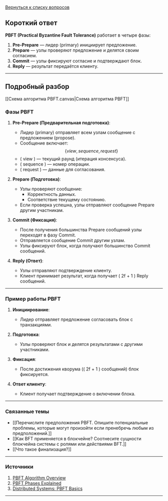 [Вернуться к списку вопросов](3.%20Список%20вопросов)
## Короткий ответ

**PBFT (Practical Byzantine Fault Tolerance)** работает в четыре фазы:
1. **Pre-Prepare** — лидер (primary) инициирует предложение.
2. **Prepare** — узлы проверяют предложение и делятся своим согласием.
3. **Commit** — узлы фиксируют согласие и подтверждают блок.
4. **Reply** — результат передаётся клиенту.

---

## Подробный разбор

[[Схема алгоритма PBFT.canvas|Схема алгоритма PBFT]]
### Фазы PBFT

1. **Pre-Prepare (Предварительная подготовка)**:
   - Лидер (primary) отправляет всем узлам сообщение с предложением (propose).
   - Сообщение включает:
     $$
     \{view, sequence, request\}
     $$
   - \( view \) — текущий раунд (итерация консенсуса).
   - \( sequence \) — номер операции.
   - \( request \) — данные для согласования.

2. **Prepare (Подготовка)**:
   - Узлы проверяют сообщение:
     - Корректность данных.
     - Соответствие текущему состоянию.
   - Если проверка успешна, узлы отправляют сообщение Prepare другим участникам.

3. **Commit (Фиксация)**:
   - После получения большинства Prepare сообщений узлы переходят в фазу Commit.
   - Отправляется сообщение Commit другим узлам.
   - Узлы фиксируют блок, когда получают большинство Commit сообщений.

4. **Reply (Ответ)**:
   - Узлы отправляют подтверждение клиенту.
   - Клиент принимает результат, когда получает \( 2f + 1 \) Reply сообщений.

---

### Пример работы PBFT

1. **Инициирование**:
   - Лидер отправляет предложение согласовать блок с транзакциями.

2. **Подготовка**:
   - Узлы проверяют блок и делятся результатами с другими участниками.

3. **Фиксация**:
   - После достижения кворума (\( 2f + 1 \) сообщений) блок фиксируется.

4. **Ответ клиенту**:
   - Клиент получает подтверждение о включении блока.

---

### Связанные темы

- [[Перечислите предположения PBFT. Опишите потенциальные проблемы, которые могут произойти если пренебречь любым из предположений.]]
- [[Как BFT применяется в блокчейне? Соотнесите сущности блокчейна системы с ролями или действиями BFT.]]
- [[Что такое финализация?]]

---

### Источники

1. [PBFT Algorithm Overview](https://cointelegraph.com/explained/practical-byzantine-fault-tolerance-explained)
2. [PBFT Phases Explained](https://blockgeeks.com/what-is-pbft/)
3. [Distributed Systems: PBFT Basics](https://distributed-systems.net)

---
